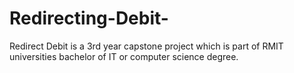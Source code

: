 # Redirecting-Debit-

Redirect Debit is a 3rd year capstone project which is part of RMIT universities
bachelor of IT or computer science degree.

 